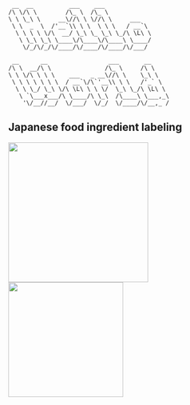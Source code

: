 ```
 __  __          ___    ___             
/\ \/\ \        /\_ \  /\_ \            
\ \ \_\ \     __\//\ \ \//\ \     ___   
 \ \  _  \  /'__`\\ \ \  \ \ \   / __`\ 
  \ \ \ \ \/\  __/ \_\ \_ \_\ \_/\ \L\ \
   \ \_\ \_\ \____\/\____\/\____\ \____/
    \/_/\/_/\/____/\/____/\/____/\/___/ 
    
 __      __                 ___       __     
/\ \  __/\ \               /\_ \     /\ \    
\ \ \/\ \ \ \    ___   _ __\//\ \    \_\ \   
 \ \ \ \ \ \ \  / __`\/\`'__\\ \ \   /'_` \  
  \ \ \_/ \_\ \/\ \L\ \ \ \/  \_\ \_/\ \L\ \ 
   \ `\___x___/\ \____/\ \_\  /\____\ \___,_\
    '\/__//__/  \/___/  \/_/  \/____/\/__,_ /
```
## Japanese food ingredient labeling
<img src="https://raw.githubusercontent.com/mira-tech/mira-tech/master/Food-ingredient-labeling-ja.png" width="280px">    <img src="https://raw.githubusercontent.com/mira-tech/mira-tech/master/Food-ingredient-labeling-en.png" width="230px">
